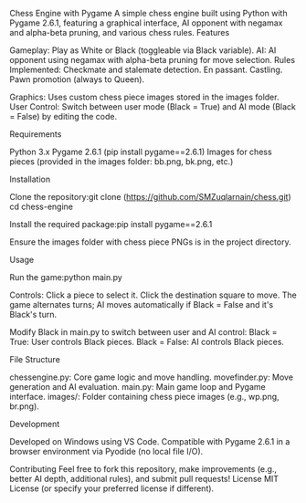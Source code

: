 Chess Engine with Pygame
A simple chess engine built using Python with Pygame 2.6.1, featuring a graphical interface, AI opponent with negamax and alpha-beta pruning, and various chess rules.
Features

Gameplay: Play as White or Black (toggleable via Black variable).
AI: AI opponent using negamax with alpha-beta pruning for move selection.
Rules Implemented:
Checkmate and stalemate detection.
En passant.
Castling.
Pawn promotion (always to Queen).


Graphics: Uses custom chess piece images stored in the images folder.
User Control: Switch between user mode (Black = True) and AI mode (Black = False) by editing the code.

Requirements

Python 3.x
Pygame 2.6.1 (pip install pygame==2.6.1)
Images for chess pieces (provided in the images folder: bb.png, bk.png, etc.)

Installation

Clone the repository:git clone (https://github.com/SMZuqlarnain/chess.git)
cd chess-engine


Install the required package:pip install pygame==2.6.1


Ensure the images folder with chess piece PNGs is in the project directory.

Usage

Run the game:python main.py


Controls:
Click a piece to select it.
Click the destination square to move.
The game alternates turns; AI moves automatically if Black = False and it's Black's turn.


Modify Black in main.py to switch between user and AI control:
Black = True: User controls Black pieces.
Black = False: AI controls Black pieces.



File Structure

chessengine.py: Core game logic and move handling.
movefinder.py: Move generation and AI evaluation.
main.py: Main game loop and Pygame interface.
images/: Folder containing chess piece images (e.g., wp.png, br.png).

Development

Developed on Windows using VS Code.
Compatible with Pygame 2.6.1 in a browser environment via Pyodide (no local file I/O).

Contributing
Feel free to fork this repository, make improvements (e.g., better AI depth, additional rules), and submit pull requests!
License
MIT License (or specify your preferred license if different).
